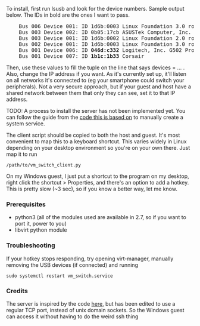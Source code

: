 To install, first run lsusb and look for the device numbers. Sample output below. The IDs in bold are the ones I want
to pass.

<pre>
    Bus 006 Device 001: ID 1d6b:0003 Linux Foundation 3.0 root hub
    Bus 003 Device 002: ID 0b05:17cb ASUSTek Computer, Inc. Broadcom BCM20702A0 Bluetooth
    Bus 003 Device 001: ID 1d6b:0002 Linux Foundation 2.0 root hub
    Bus 002 Device 001: ID 1d6b:0003 Linux Foundation 3.0 root hub
    Bus 001 Device 006: ID <b>046d:c332</b> Logitech, Inc. G502 Proteus Spectrum Optical Mouse
    Bus 001 Device 007: ID <b>1b1c:1b33</b> Corsair
</pre>

Then, use these values to fill the tuple on the line that says devices = ... . Also, change the IP address if you want.
As it's currently set up, it'll listen on all networks it's connected to (eg your smartphone could switch your
peripherals). Not a very secure approach, but if your guest and host have a shared network between them that only they
can see, set it to that IP address. 
       
TODO: A process to install the server has not been implemented yet. You can follow the guide from the [code this is
based on](https://rokups.github.io/#!pages/kvm-hid.md) to manually create a system service. 

The client script should be copied to both the host and guest. It's most convenient to map this to a keyboard shortcut.
This varies widely in Linux depending on your desktop environment so you're on your own there. Just map it to run

    /path/to/vm_switch_client.py
       
On my Windows guest, I just put a shortcut to the program on my desktop, right click the shortcut > Properties, and
there's an option to add a hotkey. This is pretty slow (~3 sec), so if you know a better way, let me know. 
       
### Prerequisites

 * python3 (all of the modules used are available in 2.7, so if you want to port it, power to you)
 * libvirt python module

### Troubleshooting
If your hotkey stops responding, try opening virt-manager, manually removing the USB devices (if connected) and running

    sudo systemctl restart vm_switch.service
    
    
### Credits

The server is inspired by the code [here](https://rokups.github.io/#!pages/kvm-hid.md), but has been edited to use a
regular TCP port, instead of unix domain sockets. So the Windows guest can access it without having to do the weird
ssh thing
